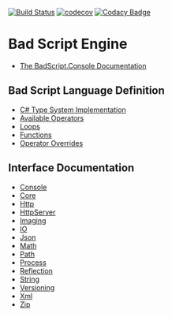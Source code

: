 [![Build Status](https://app.travis-ci.com/ByteChkR/BadScript.svg?branch=master)](https://app.travis-ci.com/ByteChkR/BadScript)
[![codecov](https://codecov.io/gh/ByteChkR/BadScript/branch/master/graph/badge.svg?token=4S6LVIAK2K)](https://codecov.io/gh/ByteChkR/BadScript)
[![Codacy Badge](https://app.codacy.com/project/badge/Grade/4018b1e5cc0a4715af13151891e4d8e1)](https://www.codacy.com/gh/ByteChkR/BadScript/dashboard?utm_source=github.com&amp;utm_medium=referral&amp;utm_content=ByteChkR/BadScript&amp;utm_campaign=Badge_Grade)

# Bad Script Engine
- [The BadScript.Console Documentation](https://bytechkr.github.io/BadScript.Console/)

## Bad Script Language Definition
- [C# Type System Implementation](./language/type-system.md)
- [Available Operators](./language/operators.md)
- [Loops](./language/loops.md)
- [Functions](./language/functions.md)
- [Operator Overrides](./language/operator-overrides.md)

## Interface Documentation
- [Console](./interfaces/console.md)
- [Core](./interfaces/core.md)
- [Http](./interfaces/http.md)
- [HttpServer](./interfaces/http-server.md)
- [Imaging](./interfaces/imaging.md)
- [IO](./interfaces/io.md)
- [Json](./interfaces/json.md)
- [Math](./interfaces/math.md)
- [Path](./interfaces/path.md)
- [Process](./interfaces/process.md)
- [Reflection](./interfaces/reflection.md)
- [String](./interfaces/string.md)
- [Versioning](./interfaces/versioning.md)
- [Xml](./interfaces/xml.md)
- [Zip](./interfaces/zip.md)
